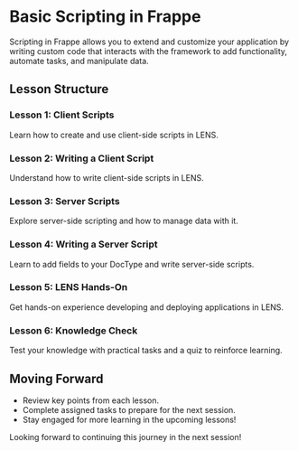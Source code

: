 # Basic Scripting in Frappe

Scripting in Frappe allows you to extend and customize your application by writing custom code that interacts with the framework to add functionality, automate tasks, and manipulate data.

## Lesson Structure

### Lesson 1: Client Scripts

Learn how to create and use client-side scripts in LENS.

### Lesson 2: Writing a Client Script

Understand how to write client-side scripts in LENS.

### Lesson 3: Server Scripts

Explore server-side scripting and how to manage data with it.

### Lesson 4: Writing a Server Script

Learn to add fields to your DocType and write server-side scripts.

### Lesson 5: LENS Hands-On

Get hands-on experience developing and deploying applications in LENS.

### Lesson 6: Knowledge Check

Test your knowledge with practical tasks and a quiz to reinforce learning.

## Moving Forward

-   Review key points from each lesson.
-   Complete assigned tasks to prepare for the next session.
-   Stay engaged for more learning in the upcoming lessons!

Looking forward to continuing this journey in the next session!
<!--stackedit_data:
eyJoaXN0b3J5IjpbLTEzNDYwMzcwNTJdfQ==
-->